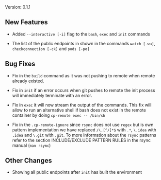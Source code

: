 Version: 0.1.1

## New Features

* Added `--interactive [-i]` flag to the `bash`, `exec` and `init` commands

* The list of the public endpoints in shown in the commands `watch [-wa]`, `checkconnection [-ck]` and `pods [-po]`

## Bug Fixes

* Fix in the `build` command as it was not pushing to remote when remote already existed.

* Fix in `init` if an error occurs when git pushes to remote the init process will immediately terminate with an error.

* Fix in `exec` it will now stream the output of the commands. This fix will allow to run an alternative shell if bash does not exist in the remote container by doing `cp-remote exec -- /bin/sh`

* Fix in the `.cp-remote-ignore` since `rsync` does not use `regex` but is own pattern implementation we have replaced `/\.[^/]*$` with `.*`, `\.idea` with `.idea` and `\.git` with `.git`. To more information about the `rsync` patterns refer to the section INCLUDE/EXCLUDE PATTERN RULES in the rsync manual (`man rsync`)

## Other Changes

* Showing all public endpoints after `init` has built the environment